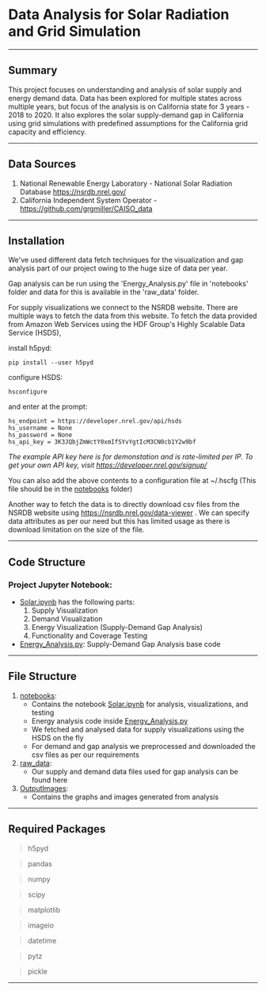 # Data Analysis for Solar Radiation and Grid Simulation

---
## Summary
This project focuses on understanding and analysis of solar supply and energy demand data. Data has been explored for multiple states across multiple years, but focus of the analysis is on California state for 3 years - 2018 to 2020. It also explores the solar supply-demand gap in California using grid simulations with predefined assumptions for the California grid capacity and efficiency. 

---

## Data Sources
1. National Renewable Energy Laboratory - National Solar Radiation Database https://nsrdb.nrel.gov/
2. California Independent System Operator - https://github.com/grgmiller/CAISO_data

---

## Installation

We've used different data fetch techniques for the visualization and gap analysis part of our project owing to the huge size of data per year.

Gap analysis can be run using the 'Energy_Analysis.py' file in 'notebooks' folder and data for this is available in the 'raw_data' folder. 

For supply visualizations we connect to the NSRDB website. There are multiple ways to fetch the data from this website. 
To fetch the data provided from Amazon Web Services using the HDF Group's Highly Scalable Data Service (HSDS),

install h5pyd:

```
pip install --user h5pyd
```

configure HSDS:

```
hsconfigure
```

and enter at the prompt:

```
hs_endpoint = https://developer.nrel.gov/api/hsds
hs_username = None
hs_password = None
hs_api_key = 3K3JQbjZmWctY0xmIfSYvYgtIcM3CN0cb1Y2w9bf
```

*The example API key here is for demonstation and is rate-limited per IP. To get your own API key, visit https://developer.nrel.gov/signup/*

You can also add the above contents to a configuration file at ~/.hscfg (This file should be in the [notebooks](./notebooks) folder)

Another way to fetch the data is to directly download csv files from the NSRDB website using https://nsrdb.nrel.gov/data-viewer . 
We can specify data attributes as per our need but this has limited usage as there is download limitation on the size of the file.

---
## Code Structure

### Project Jupyter Notebook:
- [Solar.ipynb](./notebooks/Solar.ipynb) has the following parts:
	1. Supply Visualization
 	2. Demand Visualization
  	3. Energy Visualization (Supply-Demand Gap Analysis)
  	4. Functionality and Coverage Testing
- [Energy_Analysis.py](./notebooks/Energy_Analysis.py): Supply-Demand Gap Analysis base code 
---

## File Structure
1. [notebooks](./notebooks):
	- Contains the notebook [Solar.ipynb](./notebooks/Solar.ipynb) for analysis, visualizations, and testing
 	- Energy analysis code inside [Energy_Analysis.py](./notebooks/Energy_Analysis.py)
    - We fetched and analysed data for supply visualizations using the HSDS on the fly
    - For demand and gap analysis we preprocessed and downloaded the csv files as per our requirements
2. [raw_data](./raw_data/):
    - Our supply and demand data files used for gap analysis can be found here
3. [OutputImages](./OutputImages/):
     - Contains the graphs and images generated from analysis

---

## Required Packages
> h5pyd

> pandas

> numpy

> scipy

> matplotlib

> imageio

> datetime

> pytz

> pickle

---
